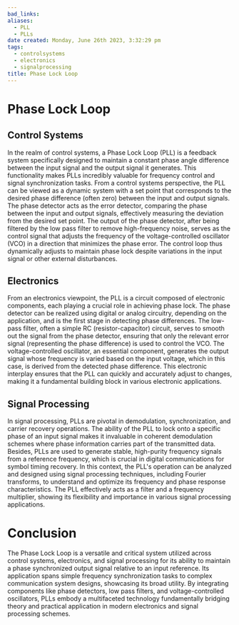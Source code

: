 ```yaml
---
bad_links: 
aliases:
  - PLL
  - PLLs
date created: Monday, June 26th 2023, 3:32:29 pm
tags:
  - controlsystems
  - electronics
  - signalprocessing
title: Phase Lock Loop
---
```


# Phase Lock Loop

## Control Systems

In the realm of control systems, a Phase Lock Loop (PLL) is a feedback system specifically designed to maintain a constant phase angle difference between the input signal and the output signal it generates. This functionality makes PLLs incredibly valuable for frequency control and signal synchronization tasks. From a control systems perspective, the PLL can be viewed as a dynamic system with a set point that corresponds to the desired phase difference (often zero) between the input and output signals. The phase detector acts as the error detector, comparing the phase between the input and output signals, effectively measuring the deviation from the desired set point. The output of the phase detector, after being filtered by the low pass filter to remove high-frequency noise, serves as the control signal that adjusts the frequency of the voltage-controlled oscillator (VCO) in a direction that minimizes the phase error. The control loop thus dynamically adjusts to maintain phase lock despite variations in the input signal or other external disturbances.

## Electronics

From an electronics viewpoint, the PLL is a circuit composed of electronic components, each playing a crucial role in achieving phase lock. The phase detector can be realized using digital or analog circuitry, depending on the application, and is the first stage in detecting phase differences. The low-pass filter, often a simple RC (resistor-capacitor) circuit, serves to smooth out the signal from the phase detector, ensuring that only the relevant error signal (representing the phase difference) is used to control the VCO. The voltage-controlled oscillator, an essential component, generates the output signal whose frequency is varied based on the input voltage, which in this case, is derived from the detected phase difference. This electronic interplay ensures that the PLL can quickly and accurately adjust to changes, making it a fundamental building block in various electronic applications.

## Signal Processing

In signal processing, PLLs are pivotal in demodulation, synchronization, and carrier recovery operations. The ability of the PLL to lock onto a specific phase of an input signal makes it invaluable in coherent demodulation schemes where phase information carries part of the transmitted data. Besides, PLLs are used to generate stable, high-purity frequency signals from a reference frequency, which is crucial in digital communications for symbol timing recovery. In this context, the PLL's operation can be analyzed and designed using signal processing techniques, including Fourier transforms, to understand and optimize its frequency and phase response characteristics. The PLL effectively acts as a filter and a frequency multiplier, showing its flexibility and importance in various signal processing applications.

# Conclusion

The Phase Lock Loop is a versatile and critical system utilized across control systems, electronics, and signal processing for its ability to maintain a phase synchronized output signal relative to an input reference. Its application spans simple frequency synchronization tasks to complex communication system designs, showcasing its broad utility. By integrating components like phase detectors, low pass filters, and voltage-controlled oscillators, PLLs embody a multifaceted technology fundamentally bridging theory and practical application in modern electronics and signal processing schemes.